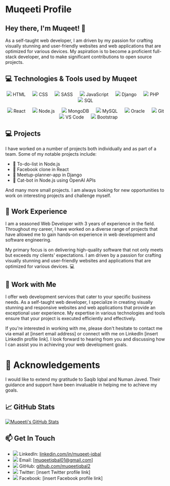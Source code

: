 # Muqeeti Profile

## Hey there, I'm Muqeet! 👋

As a self-taught web developer, I am driven by my passion for crafting visually stunning and user-friendly websites and web applications that are optimized for various devices. My aspiration is to become a proficient full-stack developer, and to make significant contributions to open source projects.

## 💻 Technologies & Tools used by Muqeet
<p align="center">
  <img src="https://img.icons8.com/color/48/000000/html-5.png"/> HTML
  &emsp;
  <img src="https://img.icons8.com/color/48/000000/css3.png"/> CSS
  &emsp;
  <img src="https://img.icons8.com/color/48/000000/sass.png"/> SASS
  &emsp;
  <img src="https://img.icons8.com/color/48/000000/javascript.png"/> JavaScript
  &emsp;
  <img src="https://img.icons8.com/color/48/000000/django.png"/> Django
  &emsp;
  <img src="https://img.icons8.com/color/48/000000/php.png"/> PHP
  &emsp;
  <img src="https://img.icons8.com/color/48/000000/sql.png"/> SQL
</p>

<p align="center">
  <img src="https://img.icons8.com/color/48/000000/react-native.png"/> React
  &emsp;
  <img src="https://img.icons8.com/color/48/000000/nodejs.png"/> Node.js
  &emsp;
  <img src="https://img.icons8.com/color/48/000000/mongodb.png"/> MongoDB
  &emsp;
  <img src="https://img.icons8.com/color/48/000000/mysql-logo.png"/> MySQL
  &emsp;
  <img src="https://img.icons8.com/color/48/000000/oracle.png"/> Oracle
  &emsp;
  <img src="https://img.icons8.com/color/48/000000/git.png"/> Git
  &emsp;
  <img src="https://img.icons8.com/color/48/000000/visual-studio-code-2019.png"/> VS Code
  &emsp;
  <img src="https://img.icons8.com/color/48/000000/bootstrap.png"/> Bootstrap
</p>

## 💻 Projects

I have worked on a number of projects both individually and as part of a team. Some of my notable projects include:
- 📝 To-do-list in Node.js
- 📱 Facebook clone in React
- 📅 Meetup-planner-app in Django
- 🤖 Cat-bot in Node.js using OpenAI APIs

And many more small projects. I am always looking for new opportunities to work on interesting projects and challenge myself.

## 💼 Work Experience

I am a seasoned Web Developer with 3 years of experience in the field. Throughout my career, I have worked on a diverse range of projects that have allowed me to gain hands-on experience in web development and software engineering.

My primary focus is on delivering high-quality software that not only meets but exceeds my clients' expectations. I am driven by a passion for crafting visually stunning and user-friendly websites and applications that are optimized for various devices. 💻


## 💼 Work with Me

I offer web development services that cater to your specific business needs. As a self-taught web developer, I specialize in creating visually stunning and responsive websites and web applications that provide an exceptional user experience. My expertise in various technologies and tools ensure that your project is executed efficiently and effectively.

If you're interested in working with me, please don't hesitate to contact me via email at [insert email address] or connect with me on LinkedIn [insert LinkedIn profile link]. I look forward to hearing from you and discussing how I can assist you in achieving your web development goals.

# 🙏 Acknowledgements

I would like to extend my gratitude to Saqib Iqbal and Numan Javed. Their guidance and support have been invaluable in helping me to achieve my goals.


## 📈 GitHub Stats

[![Muqeeti's GitHub Stats](https://github-readme-stats.vercel.app/api?username=muqeetiqbal2&show_icons=true&hide_border=true&count_private=true&theme=tokyonight)](https://github.com/muqeetiqbal2)

## 📫 Get In Touch
- <img src="https://img.icons8.com/ios-filled/30/0077b5/linkedin.png"/> LinkedIn: [linkedin.com/in/muqeet-iqbal](https://www.linkedin.com/in/muqeet-iqbal-aa62b724a)
- <img src="https://img.icons8.com/ios-filled/30/0077b5/email.png"/> Email: [muqeetiqbal01@gmail.com]
- <img src="https://img.icons8.com/ios-filled/30/0077b5/github.png"/> GitHub: [github.com/muqeetiqbal2](https://github.com/muqeetiqbal2)
- <img src="https://img.icons8.com/ios-filled/30/0077b5/twitter.png"/> Twitter: [insert Twitter profile link]
- <img src="https://img.icons8.com/ios-filled/30/0077b5/facebook.png"/> Facebook: [insert Facebook profile link]

